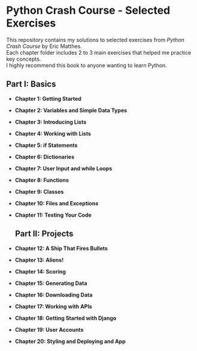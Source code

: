 # Python Crash Course - Selected Exercises

This repository contains my solutions to selected exercises from *Python Crash Course* by Eric Matthes.  
Each chapter folder includes 2 to 3 main exercises that helped me practice key concepts.  
I highly recommend this book to anyone wanting to learn Python.


## Part I: Basics

- **Chapter 1: Getting Started**
- **Chapter 2: Variables and Simple Data Types**
- **Chapter 3: Introducing Lists**
- **Chapter 4: Working with Lists**
- **Chapter 5: if Statements**
- **Chapter 6: Dictionaries**
- **Chapter 7: User Input and while Loops**
- **Chapter 8: Functions**
- **Chapter 9: Classes**
- **Chapter 10: Files and Exceptions**
- **Chapter 11: Testing Your Code**

  ## Part II: Projects

- **Chapter 12: A Ship That Fires Bullets**
- **Chapter 13: Aliens!**
- **Chapter 14: Scoring**
- **Chapter 15: Generating Data**
- **Chapter 16: Downloading Data**
- **Chapter 17: Working with APIs**
- **Chapter 18: Getting Started with Django**
- **Chapter 19: User Accounts**
- **Chapter 20: Styling and Deploying and App**

